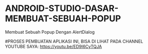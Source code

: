 # ANDROID-STUDIO-DASAR-MEMBUAT-SEBUAH-POPUP
Membuat Sebuah Popup Dengan AlertDialog

#PROSES PEMBUATAN APLIKASI INI, BISA DI LIHAT PADA CHANNEL YOUTUBE SAYA:
https://youtu.be/ED9l6CyTQJA
